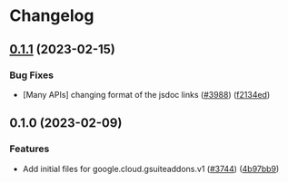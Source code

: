 # Changelog

## [0.1.1](https://github.com/googleapis/google-cloud-node/compare/gsuiteaddons-v0.1.0...gsuiteaddons-v0.1.1) (2023-02-15)


### Bug Fixes

* [Many APIs] changing format of the jsdoc links ([#3988](https://github.com/googleapis/google-cloud-node/issues/3988)) ([f2134ed](https://github.com/googleapis/google-cloud-node/commit/f2134ed5f166a3bb7dd0bed556700f0b0fd9756a))

## 0.1.0 (2023-02-09)


### Features

* Add initial files for google.cloud.gsuiteaddons.v1 ([#3744](https://github.com/googleapis/google-cloud-node/issues/3744)) ([4b97bb9](https://github.com/googleapis/google-cloud-node/commit/4b97bb91894bfa56e5713e3f550a671e9f27c57c))
